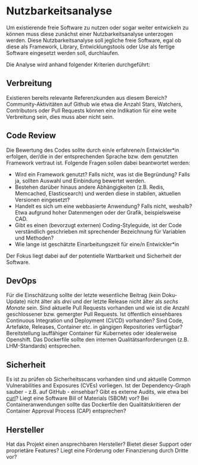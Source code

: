 # Nutzbarkeitsanalyse

Um existierende freie Software zu nutzen oder sogar weiter entwickeln zu können muss diese zunächst einer Nutzbarkeitsanalyse unterzogen werden.
Diese Nutzbarkeitsanalyse soll jegliche freie Software, egal ob diese als Framework, Library, Entwicklungstools oder Use als fertige Software eingesetzt werden soll, durchlaufen.

Die Analyse wird anhand folgender Kriterien durchgeführt:

## Verbreitung

Existieren bereits relevante Referenzkunden aus diesem Bereich?
Community-Aktivitäten auf Github wie etwa die Anzahl Stars, Watchers, Contributors oder Pull Requests können eine Indikation für eine weite Verbreitung sein, dies muss aber nicht sein.

## Code Review

Die Bewertung des Codes sollte durch ein/e erfahrene/n Entwickler*in erfolgen, der/die in der entsprechenden Sprache bzw. dem genutzten Framework vertraut ist. 
Folgende Fragen sollen dabei beantwortet werden:

* Wird ein Framework genutzt? Falls nicht, was ist die Begründung? Falls ja, sollten Auswahl und Einbindung bewertet werden.
* Bestehen darüber hinaus andere Abhängigkeiten (z.B. Redis, Memcached, Elasticsearch) und werden diese in stabilen, aktuellen Versionen eingesetzt?
* Handelt es sich um eine webbasierte Anwendung? Falls nicht, weshalb? Etwa aufgrund hoher Datenmengen oder der Grafik, beispielsweise CAD.
* Gibt es einen (bevorzugt externen) Coding-Styleguide, ist der Code verständlich geschrieben mit sprechender Bezeichnung für Variablen und Methoden? 
* Wie lange ist geschätzte Einarbeitungszeit für eine/n Entwickler*in

Der Fokus liegt dabei auf der potentielle Wartbarkeit und Sicherheit der Software.

## DevOps

Für die Einschätzung sollte der letzte wesentliche Beitrag (kein Doku-Update) nicht älter als _drei_ und der letzte Release nicht älter als _sechs Monate_ sein.
Sind aktuelle Pull Requests vorhanden und wie ist die Anzahl geschlossener bzw. gemergter Pull Requests.
Ist öffentlich einsehbares Continuous Integration und Deployment (CI/CD) vorhanden?
Sind Code, Artefakte, Releases, Container etc. in gängigen Repositories verfügbar?
Bereitstellung lauffähiger Container für Kubernetes oder idealerweise Openshift.
Das Dockerfile sollte den internen Qualitätsanforderungen (z.B. LHM-Standards) entsprechen.

## Sicherheit

Es ist zu prüfen ob Sicherheitsscans vorhanden sind und aktuelle Common Vulnerabilities and Exposures (CVEs) vorliegen.
Ist der Dependency-Graph sauber - z.B. auf GitHub - einsehbar?
Gibt es externe Audits, wie etwa bei [curl](https://daniel.haxx.se/blog/2016/11/23/curl-security-audit/)?
Liegt eine Software Bill of Materials (SBOM) vor?
Bei Containeranwendungen sollte das Dockerfile den Qualitätskritieren der Container Approval Process (CAP) entsprechen?

## Hersteller

Hat das Projekt einen ansprechbaren Hersteller? Bietet dieser Support oder proprietäre Features?
Liegt eine Förderung oder Finanzierung durch Dritte vor?

